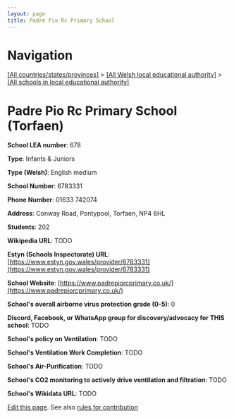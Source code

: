 ```yaml
---
layout: page
title: Padre Pio Rc Primary School
---
```

# Navigation

[[All countries/states/provinces]](../../..) > [[All Welsh local educational authority]](../..) > [[All schools in local educational authority]](..)

# Padre Pio Rc Primary School (Torfaen)

**School LEA number**: 678

**Type**: Infants & Juniors

**Type (Welsh)**: English medium

**School Number**: 6783331

**Phone Number**: 01633 742074

**Address**: Conway Road, Pontypool, Torfaen, NP4 6HL

**Students**: 202

**Wikipedia URL**: TODO

**Estyn (Schools Inspectorate) URL**: [https://www.estyn.gov.wales/provider/6783331](https://www.estyn.gov.wales/provider/6783331)

**School Website**: [https://www.padrepiorcprimary.co.uk/](https://www.padrepiorcprimary.co.uk/)

**School's overall airborne virus protection grade (0-5)**: 0

**Discord, Facebook, or WhatsApp group for discovery/advocacy for THIS school**: TODO

**School's policy on Ventilation**: TODO

**School's Ventilation Work Completion**: TODO

**School's Air-Purification**: TODO

**School's CO2 monitoring to actively drive ventilation and filtration**: TODO

**School's Wikidata URL**: TODO




[Edit this page](https://github.com/ventilate-schools/Wales/edit/prif/./Torfaen/Padre_Pio_Rc_Primary_School.md). See also [rules for contribution](../../../contribution-rules/)